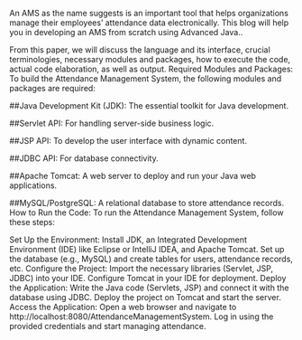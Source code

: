 An AMS as the name suggests is an important tool that helps organizations manage their employees’ attendance data electronically. This blog will help you in developing an AMS from scratch using Advanced Java..

From this paper, we will discuss the language and its interface, crucial terminologies, necessary modules and packages, how to execute the code, actual code elaboration, as well as output.
Required Modules and Packages:
To build the Attendance Management System, the following modules and packages are required:

##Java Development Kit (JDK): The essential toolkit for Java development.

##Servlet API: For handling server-side business logic.

##JSP API: To develop the user interface with dynamic content.

##JDBC API: For database connectivity.

##Apache Tomcat: A web server to deploy and run your Java web applications.

##MySQL/PostgreSQL: A relational database to store attendance records.
How to Run the Code:
To run the Attendance Management System, follow these steps:

Set Up the Environment:
Install JDK, an Integrated Development Environment (IDE) like Eclipse or IntelliJ IDEA, and Apache Tomcat.
Set up the database (e.g., MySQL) and create tables for users, attendance records, etc.
Configure the Project:
Import the necessary libraries (Servlet, JSP, JDBC) into your IDE.
Configure Tomcat in your IDE for deployment.
Deploy the Application:
Write the Java code (Servlets, JSP) and connect it with the database using JDBC.
Deploy the project on Tomcat and start the server.
Access the Application:
Open a web browser and navigate to http://localhost:8080/AttendanceManagementSystem.
Log in using the provided credentials and start managing attendance.
